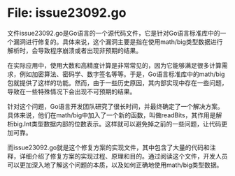 # File: issue23092.go

文件issue23092.go是Go语言的一个源代码文件，它是针对Go语言标准库中的一个漏洞进行修复的。具体来说，这个漏洞主要是指在使用math/big类型数据进行解析时，会导致程序崩溃或者出现非预期的结果。

在实际应用中，使用大数和高精度计算是非常常见的，因为它能够满足很多计算需求，例如加密算法、密码学、数字签名等等。于是，Go语言标准库中的math/big包就提供了这样的功能。然而，由于一些历史原因，其内部实现中存在一些问题，导致在一些特殊情况下会出现不可预期的结果。

针对这个问题，Go语言开发团队研究了很长时间，并最终确定了一个解决方案。具体来说，他们在math/big中加入了一个新的函数，叫做readBits，其作用是解析big.Int类型数据内部的位数表示。这样就可以避免掉之前的一些问题，让代码更加可靠。

而issue23092.go就是这个修复方案的实现文件，其中包含了大量的代码和注释，详细介绍了修复方案的实现过程、原理和目的。通过阅读这个文件，开发人员可以更加深入地了解这个问题的本质，以及如何正确地使用math/big类型数据。

